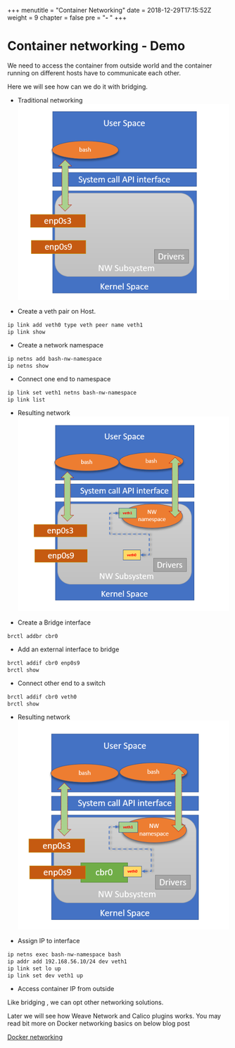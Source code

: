 +++
menutitle = "Container Networking"
date = 2018-12-29T17:15:52Z
weight = 9
chapter = false
pre = "<b>- </b>"
+++

# Container networking - Demo

We need to access the container from outside world and the container running on different hosts have to communicate each other.

Here we will see how can we do it with bridging.

* Traditional networking
![Network](nw-traditional.png?classes=shadow)

* Create a veth pair on Host.
```
ip link add veth0 type veth peer name veth1
ip link show
```

* Create a network namespace
```
ip netns add bash-nw-namespace
ip netns show
```

* Connect one end to namespace
```
ip link set veth1 netns bash-nw-namespace
ip link list
```
* Resulting network
![Network](nw-namespace.png?classes=shadow)

* Create a Bridge interface
```
brctl addbr cbr0
```

* Add an external interface to bridge
```
brctl addif cbr0 enp0s9
brctl show
```

* Connect other end to a switch
```
brctl addif cbr0 veth0
brctl show
```
* Resulting network
![Network](nw-namespace-with-bridge.png?classes=shadow)

* Assign IP to interface
```
ip netns exec bash-nw-namespace bash
ip addr add 192.168.56.10/24 dev veth1
ip link set lo up
ip link set dev veth1 up
```

* Access container IP from outside

Like bridging , we can opt other networking solutions.

Later we will see how Weave Network and Calico plugins works.
You may read bit more on Docker networking basics on below blog post

[Docker networking](https://blog.docker.com/2016/12/understanding-docker-networking-drivers-use-cases/)
